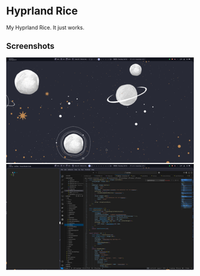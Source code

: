 # Hyprland Rice
My Hyprland Rice. It just works.

## Screenshots
![alt text](image.png)
![alt text](image-1.png)
